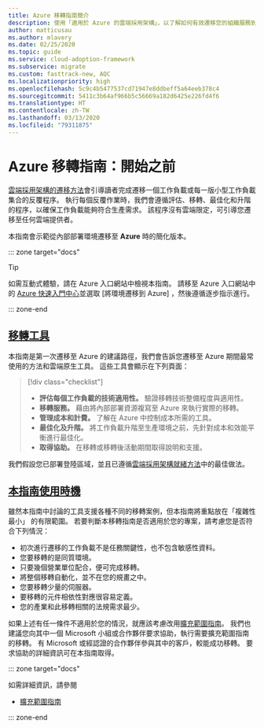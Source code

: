 ```yaml
---
title: Azure 移轉指南簡介
description: 使用「適用於 Azure 的雲端採用架構」，以了解如何有效遷移您的組織服務到 Azure。
author: matticusau
ms.author: mlavery
ms.date: 02/25/2020
ms.topic: guide
ms.service: cloud-adoption-framework
ms.subservice: migrate
ms.custom: fasttrack-new, AQC
ms.localizationpriority: high
ms.openlocfilehash: 5c9c4b5477537cd71947e8ddbeff5a64eeb378c4
ms.sourcegitcommit: 5411c3b64af966b5c56669a182d6425e226fd4f6
ms.translationtype: HT
ms.contentlocale: zh-TW
ms.lasthandoff: 03/13/2020
ms.locfileid: "79311875"
---
```

# <a name="azure-migration-guide-before-you-start"></a>Azure 移轉指南：開始之前

[雲端採用架構的遷移方法](../index.md)會引導讀者完成遷移一個工作負載或每一版小型工作負載集合的反覆程序。 執行每個反覆作業時，我們會遵循評估、移轉、最佳化和升階的程序，以確保工作負載能夠符合生產需求。 該程序沒有雲端限定，可引導您遷移至任何雲端提供者。

本指南會示範從內部部署環境遷移至 **Azure** 時的簡化版本。

::: zone target="docs"

> [!TIP]
> 如需互動式體驗，請在 Azure 入口網站中檢視本指南。 請移至 Azure 入口網站中的 [Azure 快速入門中心](https://portal.azure.com/?feature.quickstart=true#blade/Microsoft_Azure_Resources/QuickstartCenterBlade)並選取 [將環境遷移到 Azure]  ，然後遵循逐步指示進行。

::: zone-end

## <a name="migration-tools"></a>[移轉工具](#tab/MigrationTools)

本指南是第一次遷移至 Azure 的建議路徑，我們會告訴您遷移至 Azure 期間最常使用的方法和雲端原生工具。 這些工具會顯示在下列頁面：

> [!div class="checklist"]
>
> - **評估每個工作負載的技術適用性。** 驗證移轉技術整備程度與適用性。
> - **移轉服務。** 藉由將內部部署資源複寫至 Azure 來執行實際的移轉。
> - **管理成本和計費。** 了解在 Azure 中控制成本所需的工具。
> - **最佳化及升階。** 將工作負載升階至生產環境之前，先針對成本和效能平衡進行最佳化。
> - **取得協助。** 在移轉或移轉後活動期間取得說明和支援。

我們假設您已部署登陸區域，並且已遵循[雲端採用架構就緒方法](../../ready/index.md)中的最佳做法。

## <a name="when-to-use-this-guide"></a>[本指南使用時機](#tab/WhenToUseThisGuide)

雖然本指南中討論的工具支援各種不同的移轉案例，但本指南將重點放在「複雜性最小」  的有限範圍。 若要判斷本移轉指南是否適用於您的專案，請考慮您是否符合下列情況：

- 初次進行遷移的工作負載不是任務關鍵性，也不包含敏感性資料。
- 您要移轉的是同質環境。
- 只要幾個營業單位配合，便可完成移轉。
- 將整個移轉自動化，並不在您的規畫之中。
- 您要移轉少量的伺服器。
- 要移轉的元件相依性對應很容易定義。
- 您的產業和此移轉相關的法規需求最少。

如果上述有任一條件不適用於您的情況，就應該考慮改用[擴充範圍指南](../expanded-scope/index.md)。 我們也建議您向其中一個 Microsoft 小組或合作夥伴要求協助，執行需要擴充範圍指南的移轉。 有 Microsoft 或經認證的合作夥伴參與其中的客戶，較能成功移轉。 要求協助的詳細資訊可在本指南取得。

<!-- markdownlint-enable MD033 -->

::: zone target="docs"

如需詳細資訊，請參閱

- [擴充範圍指南](../expanded-scope/index.md)

::: zone-end
